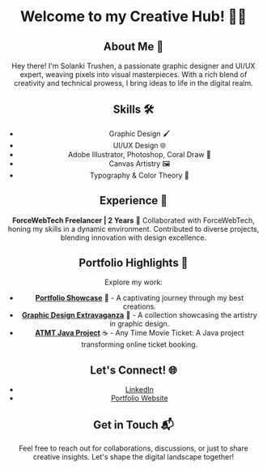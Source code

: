 <div align="center">

# Welcome to my Creative Hub! 🎨✨

## About Me 🚀
Hey there! I'm Solanki Trushen, a passionate graphic designer and UI/UX expert, weaving pixels into visual masterpieces. With a rich blend of creativity and technical prowess, I bring ideas to life in the digital realm.

## Skills 🛠️
- Graphic Design 🖌️
- UI/UX Design 🌐
- Adobe Illustrator, Photoshop, Coral Draw 🎨
- Canvas Artistry 🖼️
- Typography & Color Theory 🌈

## Experience 🌟
**ForceWebTech Freelancer | 2 Years** 🚀
Collaborated with ForceWebTech, honing my skills in a dynamic environment. Contributed to diverse projects, blending innovation with design excellence.

## Portfolio Highlights 🎉
Explore my work:
- [**Portfolio Showcase**](https://solanki-trushen.netlify.app/) 🌟 - A captivating journey through my best creations.
- [**Graphic Design Extravaganza**](#) 🎨 - A collection showcasing the artistry in graphic design.
- [**ATMT Java Project**](#) ☕ - Any Time Movie Ticket: A Java project transforming online ticket booking.

## Let's Connect! 🌐
- [LinkedIn](https://www.linkedin.com/in/solanki-trushen-874349248/)
- [Portfolio Website](https://solanki-trushen.netlify.app/)

## Get in Touch 📬
Feel free to reach out for collaborations, discussions, or just to share creative insights. Let's shape the digital landscape together!

</div>
